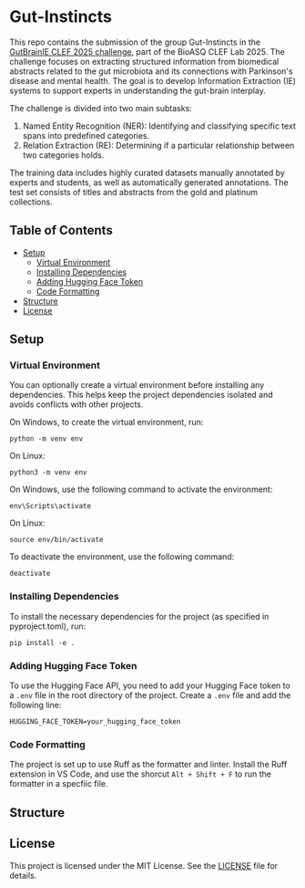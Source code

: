 # Gut-Instincts
This repo contains the submission of the group Gut-Instincts in the [GutBrainIE CLEF 2025 challenge](https://hereditary.dei.unipd.it/challenges/gutbrainie/2025/), part of the BioASQ CLEF Lab 2025. The challenge focuses on extracting structured information from biomedical abstracts related to the gut microbiota and its connections with Parkinson's disease and mental health. The goal is to develop Information Extraction (IE) systems to support experts in understanding the gut-brain interplay.

The challenge is divided into two main subtasks:
1. Named Entity Recognition (NER): Identifying and classifying specific text spans into predefined categories.
2. Relation Extraction (RE): Determining if a particular relationship between two categories holds.

The training data includes highly curated datasets manually annotated by experts and students, as well as automatically generated annotations. The test set consists of titles and abstracts from the gold and platinum collections.

## Table of Contents
- [Setup](#setup)
  - [Virtual Environment](#virtual-environment)
  - [Installing Dependencies](#installing-dependencies)
  - [Adding Hugging Face Token](#adding-hugging-face-token)
  - [Code Formatting](#code-formatting)
- [Structure](#structure)
- [License](#license)

## Setup
### Virtual Environment
You can optionally create a virtual environment before installing any dependencies. This helps keep the project dependencies isolated and avoids conflicts with other projects.

On Windows, to create the virtual environment, run:
```
python -m venv env
```
On Linux:
```
python3 -m venv env
```
On Windows, use the following command to activate the environment:
```
env\Scripts\activate
```
On Linux:
```
source env/bin/activate
```
To deactivate the environment, use the following command:
```
deactivate
```
### Installing Dependencies
To install the necessary dependencies for the project (as specified in pyproject.toml), run:
```
pip install -e .
```
### Adding Hugging Face Token
To use the Hugging Face API, you need to add your Hugging Face token to a `.env` file in the root directory of the project. Create a `.env` file and add the following line:
```
HUGGING_FACE_TOKEN=your_hugging_face_token
```
### Code Formatting
The project is set up to use Ruff as the formatter and linter. Install the Ruff extension in VS Code, and use the shorcut `Alt + Shift + F` to run the formatter in a specfiic file.

## Structure

## License
This project is licensed under the MIT License. See the [LICENSE](LICENSE) file for details.
